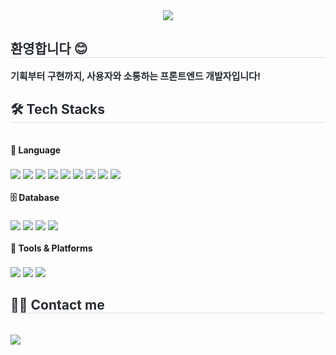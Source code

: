 <div align="center">
   <img src="https://capsule-render.vercel.app/api?type=transparent&text=SuBin%27s%20GitHub&animation=fadeIn&fontColor=0F62FE&fontSize=60" />
</div>

<div style="text-align: left;"> 
  <h2 style="border-bottom: 1px solid #d8dee4; color: #282d33;"> 환영합니다 😊 </h2>  
  <div style="font-weight: 700; font-size: 15px; text-align: left; color: #282d33;">
    기획부터 구현까지, 사용자와 소통하는 프론트엔드 개발자입니다!
  </div> 
</div>

<div style="text-align: left;">
  <h2 style="border-bottom: 1px solid #d8dee4; color: #282d33;"> 🛠️ Tech Stacks </h2> <br>

  <!-- 언어 -->
  <div style="font-weight: bold; margin-bottom: 5px;">🧾 Language</div> <br>
<div style="text-align: left;">
  <img src="https://img.shields.io/badge/C++-00599C?style=flat&logo=C%2B%2B&logoColor=white">
  <img src="https://img.shields.io/badge/Java-007396?style=flat&logo=Java&logoColor=white">
  <img src="https://img.shields.io/badge/Javascript-F7DF1E?style=flat&logo=Javascript&logoColor=white">
  <img src="https://img.shields.io/badge/Python-3776AB?style=flat&logo=Python&logoColor=white">
  <img src="https://img.shields.io/badge/HTML5-E34F26?style=flat&logo=HTML5&logoColor=white">
  <img src="https://img.shields.io/badge/Kotlin-7F52FF?style=flat&logo=Kotlin&logoColor=white">
  <img src="https://img.shields.io/badge/CSS3-1572B6?style=flat&logo=CSS3&logoColor=white">
  <img src="https://img.shields.io/badge/Sass-CC6699?style=flat&logo=Sass&logoColor=white">
  <img src="https://img.shields.io/badge/React-61DAFB?style=flat&logo=React&logoColor=black">
</div>
<br>

  <!-- 데이터베이스 -->
  <div style="font-weight: bold; margin-bottom: 5px;">🗄️ Database</div> <br>
  <div style="text-align: left;">
    <img src="https://img.shields.io/badge/MySQL-4479A1?style=flat&logo=MySQL&logoColor=white">
    <img src="https://img.shields.io/badge/MongoDB-47A248?style=flat&logo=MongoDB&logoColor=white">
    <img src="https://img.shields.io/badge/Firebase-FFCA28?style=flat&logo=Firebase&logoColor=white">
   <img src="https://img.shields.io/badge/PHP-777BB4?style=flat&logo=php&logoColor=white">
  </div>
  <br>

  <!-- 기타 툴 -->
  <div style="font-weight: bold; margin-bottom: 5px;">🧰 Tools & Platforms</div> <br>
  <div style="text-align: left;">
    <img src="https://img.shields.io/badge/Figma-F24E1E?style=flat&logo=Figma&logoColor=white">
    <img src="https://img.shields.io/badge/Vercel-000000?style=flat&logo=Vercel&logoColor=white">
    <img src="https://img.shields.io/badge/Github-181717?style=flat&logo=Github&logoColor=white">
  </div>
</div>

<div style="text-align: left;">
  <h2 style="border-bottom: 1px solid #d8dee4; color: #282d33;"> 🧑‍💻 Contact me </h2> <br> 
  <div style="text-align: left;">
    <a href="mailto:kyhair01@gmail.com">
      <img src="https://img.shields.io/badge/Gmail-EA4335?style=flat&logo=Gmail&logoColor=white&link=mailto:kyhair01@gmail.com">
    </a>
  </div>  
</div>

